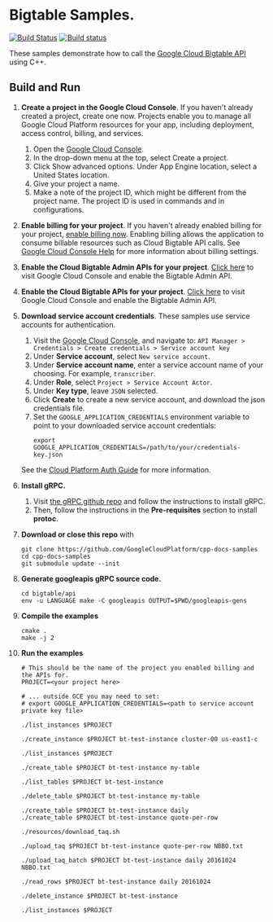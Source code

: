# Bigtable Samples.

[![Build Status](https://travis-ci.org/coryan/cpp-docs-samples.svg?branch=master)](https://travis-ci.org/coryan/cpp-docs-samples) [![Build status](https://ci.appveyor.com/api/projects/status/51melcqj0g1whoug?svg=true)](https://ci.appveyor.com/project/coryan/cpp-docs-samples) 

These samples demonstrate how to call the [Google Cloud Bigtable API](https://cloud.google.com/bigtable/) using C++.

## Build and Run

1.  **Create a project in the Google Cloud Console**.
    If you haven't already created a project, create one now. Projects enable
    you to manage all Google Cloud Platform resources for your app, including
    deployment, access control, billing, and services.
    1.  Open the [Google Cloud Console](https://console.cloud.google.com/).
    1.  In the drop-down menu at the top, select Create a project.
    1.  Click Show advanced options. Under App Engine location, select a
        United States location.
    1.  Give your project a name.
    1.  Make a note of the project ID, which might be different from the project
        name. The project ID is used in commands and in configurations.

1.  **Enable billing for your project**.
    If you haven't already enabled billing for your project, [enable billing now](https://console.cloud.google.com/project/_/settings).
    Enabling billing allows the application to consume billable resources such
    as Cloud Bigtable API calls.
    See [Google Cloud Console Help](https://support.google.com/cloud/answer/6288653) for more information about billing settings.

1.  **Enable the Cloud Bigtable Admin APIs for your project**.
    [Click here](https://console.cloud.google.com/flows/enableapi?apiid=bigtableadmin&showconfirmation=true) to visit Google Cloud Console and enable the Bigtable Admin API.

1.  **Enable the Cloud Bigtable APIs for your project**.
    [Click here](https://console.cloud.google.com/flows/enableapi?apiid=bigtable&showconfirmation=true) to visit Google Cloud Console and enable the Bigtable Admin API.

1.  **Download service account credentials**.
    These samples use service accounts for authentication.
    1.  Visit the [Google Cloud Console](http://cloud.google.com/console), and navigate to:
    `API Manager > Credentials > Create credentials > Service account key`
    1.  Under **Service account**, select `New service account`.
    1.  Under **Service account name**, enter a service account name of your choosing.  For example, `transcriber`.
    1.  Under **Role**, select `Project > Service Account Actor`.
    1.  Under **Key type**, leave `JSON` selected.
    1.  Click **Create** to create a new service account, and download the json credentials file.
    1.  Set the `GOOGLE_APPLICATION_CREDENTIALS` environment variable to point to your downloaded service account credentials:
        ```
        export GOOGLE_APPLICATION_CREDENTIALS=/path/to/your/credentials-key.json
        ```
    See the [Cloud Platform Auth Guide](https://cloud.google.com/docs/authentication#developer_workflow) for more information.

1.  **Install gRPC.**
    1.  Visit [the gRPC github repo](https://github.com/grpc/grpc) and follow the instructions to install gRPC.
    1.  Then, follow the instructions in the **Pre-requisites** section to install **protoc**.

1.  **Download or close this repo** with
    ```console
    git clone https://github.com/GoogleCloudPlatform/cpp-docs-samples
    cd cpp-docs-samples
    git submodule update --init
    ```

1.  **Generate googleapis gRPC source code.**
    ```console
    cd bigtable/api
    env -u LANGUAGE make -C googleapis OUTPUT=$PWD/googleapis-gens
    ```

1.  **Compile the examples**
    ```console
    cmake .
    make -j 2
    ```

1.  **Run the examples**
    ```console
    # This should be the name of the project you enabled billing and the APIs for.
    PROJECT=<your project here>

    # ... outside GCE you may need to set:
    # export GOOGLE_APPLICATION_CREDENTIALS=<path to service account private key file>

    ./list_instances $PROJECT

    ./create_instance $PROJECT bt-test-instance cluster-00 us-east1-c

    ./list_instances $PROJECT

    ./create_table $PROJECT bt-test-instance my-table

    ./list_tables $PROJECT bt-test-instance

    ./delete_table $PROJECT bt-test-instance my-table

    ./create_table $PROJECT bt-test-instance daily
    ./create_table $PROJECT bt-test-instance quote-per-row

    ./resources/download_taq.sh

    ./upload_taq $PROJECT bt-test-instance quote-per-row NBBO.txt

    ./upload_taq_batch $PROJECT bt-test-instance daily 20161024 NBBO.txt

    ./read_rows $PROJECT bt-test-instance daily 20161024

    ./delete_instance $PROJECT bt-test-instance

    ./list_instances $PROJECT
    ```

